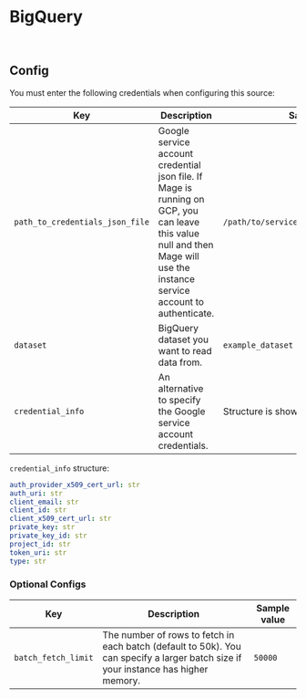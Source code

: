 # BigQuery

<br />

## Config

You must enter the following credentials when configuring this source:

| Key | Description | Sample value
| --- | --- | --- |
| `path_to_credentials_json_file` | Google service account credential json file. If Mage is running on GCP, you can leave this value null and then Mage will use the instance service account to authenticate. | `/path/to/service_account_credentials.json` |
| `dataset` | BigQuery dataset you want to read data from. | `example_dataset` |
| `credential_info` | An alternative to specify the Google service account credentials. | Structure is shown below | 


`credential_info` structure:
```yaml
auth_provider_x509_cert_url: str
auth_uri: str
client_email: str
client_id: str
client_x509_cert_url: str
private_key: str
private_key_id: str
project_id: str
token_uri: str
type: str
```

### Optional Configs

| Key | Description | Sample value
| --- | --- | --- |
| `batch_fetch_limit` | The number of rows to fetch in each batch (default to 50k). You can specify a larger batch size if your instance has higher memory. | `50000`

<br />
